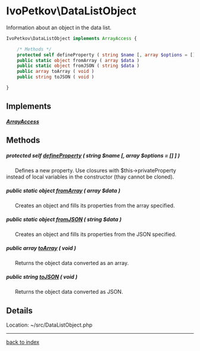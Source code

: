 # IvoPetkov\DataListObject

Information about an object in the data list.

```php
IvoPetkov\DataListObject implements ArrayAccess {

	/* Methods */
	protected self defineProperty ( string $name [, array $options = [] ] )
	public static object fromArray ( array $data )
	public static object fromJSON ( string $data )
	public array toArray ( void )
	public string toJSON ( void )

}
```

## Implements

##### [ArrayAccess](http://php.net/manual/en/class.arrayaccess.php)

## Methods

##### protected self [defineProperty](ivopetkov.datalistobject.defineproperty.method.md) ( string $name [, array $options = [] ] )

&nbsp;&nbsp;&nbsp;&nbsp;&nbsp;&nbsp;Defines a new property. Use closures with $this->privateProperty instead of local variables in the constructor (thay cannot be cloned).

##### public static object [fromArray](ivopetkov.datalistobject.fromarray.method.md) ( array $data )

&nbsp;&nbsp;&nbsp;&nbsp;&nbsp;&nbsp;Creates an object and fills its properties from the array specified.

##### public static object [fromJSON](ivopetkov.datalistobject.fromjson.method.md) ( string $data )

&nbsp;&nbsp;&nbsp;&nbsp;&nbsp;&nbsp;Creates an object and fills its properties from the JSON specified.

##### public array [toArray](ivopetkov.datalistobject.toarray.method.md) ( void )

&nbsp;&nbsp;&nbsp;&nbsp;&nbsp;&nbsp;Returns the object data converted as an array.

##### public string [toJSON](ivopetkov.datalistobject.tojson.method.md) ( void )

&nbsp;&nbsp;&nbsp;&nbsp;&nbsp;&nbsp;Returns the object data converted as JSON.

## Details

Location: ~/src/DataListObject.php

---

[back to index](index.md)

